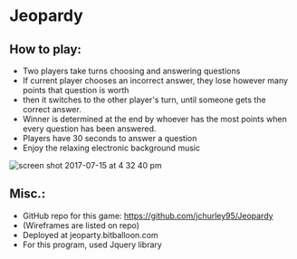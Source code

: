# Jeopardy

## How to play: 
* Two players take turns choosing and answering questions
* If current player chooses an incorrect answer, they lose however many points that question is worth
* then it switches to the other player's turn, until someone gets the correct answer.
* Winner is determined at the end by whoever has the most points when every question has been answered.
* Players have 30 seconds to answer a question
* Enjoy the relaxing electronic background music


![screen shot 2017-07-15 at 4 32 40 pm](https://user-images.githubusercontent.com/28677283/28242500-a6717b62-697b-11e7-887f-8a90262d7c24.png)


## Misc.:
* GitHub repo for this game: https://github.com/jchurley95/Jeopardy
* (Wireframes are listed on repo)
* Deployed at jeoparty.bitballoon.com
* For this program, used Jquery library
